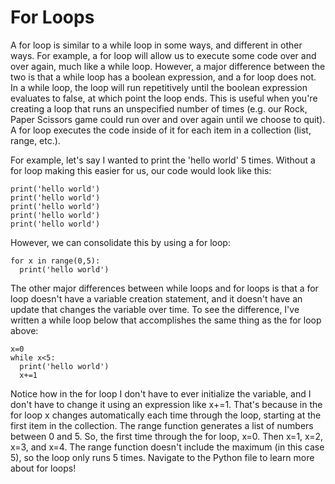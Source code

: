 # For Loops

A for loop is similar to a while loop in some ways, and different in other ways. For example, a for loop will allow us to execute some code over and over again, much like a while loop. However, a major difference between the two is that a while loop has a boolean expression, and a for loop does not. In a while loop, the loop will run repetitively until the boolean expression evaluates to false, at which point the loop ends. This is useful when you're creating a loop that runs an unspecified number of times (e.g. our Rock, Paper Scissors game could run over and over again until we choose to quit). A for loop executes the code inside of it for each item in a collection (list, range, etc.).

For example, let's say I wanted to print the 'hello world' 5 times. Without a for loop making this easier for us, our code would look like this:
```
print('hello world')
print('hello world')
print('hello world')
print('hello world')
print('hello world')
```
However, we can consolidate this by using a for loop:
```
for x in range(0,5):
  print('hello world')
```

The other major differences between while loops and for loops is that a for loop doesn't have a variable creation statement, and it doesn't have an update that changes the variable over time. To see the difference, I've written a while loop below that accomplishes the same thing as the for loop above:
```
x=0
while x<5:
  print('hello world')
  x+=1
```
Notice how in the for loop I don't have to ever initialize the variable, and I don't have to change it using an expression like x+=1. That's because in the for loop x changes automatically each time through the loop, starting at the first item in the collection. The range function generates a list of numbers between 0 and 5. So, the first time through the for loop, x=0. Then x=1, x=2, x=3, and x=4. The range function doesn't include the maximum (in this case 5), so the loop only runs 5 times. Navigate to the Python file to learn more about for loops!
